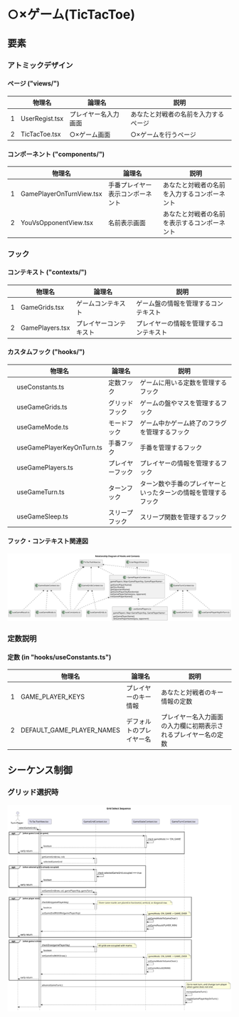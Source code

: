 # ○×ゲーム(TicTacToe)

## 要素

### アトミックデザイン
#### ページ ("views/")

|   | 物理名         | 論理名               | 説明                             |
|---|----------------|----------------------|----------------------------------|
| 1 | UserRegist.tsx | プレイヤー名入力画面 | あなたと対戦者の名前を入力するページ |
| 2 | TicTacToe.tsx  | ○×ゲーム画面         | ○×ゲームを行うページ                 |


#### コンポーネント ("components/")

|   | 物理名                   | 論理名                           | 説明                             |
|---|--------------------------|----------------------------------|----------------------------------|
| 1 | GamePlayerOnTurnView.tsx | 手番プレイヤー表示コンポーネント | あなたと対戦者の名前を入力するコンポーネント |
| 2 | YouVsOpponentView.tsx    | 名前表示画面                     | あなたと対戦者の名前を表示するコンポーネント |

### フック

#### コンテキスト ("contexts/")

|   | 物理名          | 論理名                 | 説明                         |
|---|-----------------|------------------------|------------------------------|
| 1 | GameGrids.tsx   | ゲームコンテキスト     | ゲーム盤の情報を管理するコンテキスト     |
| 2 | GamePlayers.tsx | プレイヤーコンテキスト | プレイヤーの情報を管理するコンテキスト |


#### カスタムフック ("hooks/")

|   | 物理名                    | 論理名           | 説明                                                           |
|---|---------------------------|------------------|----------------------------------------------------------------|
|   | useConstants.ts           | 定数フック       | ゲームに用いる定数を管理するフック                             |
|   | useGameGrids.ts           | グリッドフック   | ゲームの盤やマスを管理するフック                               |
|   | useGameMode.ts            | モードフック     | ゲーム中かゲーム終了のフラグを管理するフック                   |
|   | useGamePlayerKeyOnTurn.ts | 手番フック       | 手番を管理するフック                                           |
|   | useGamePlayers.ts         | プレイヤーフック | プレイヤーの情報を管理するフック                                          |
|   | useGameTurn.ts            | ターンフック     | ターン数や手番のプレイヤーといったターンの情報を管理するフック |
|   | useGameSleep.ts           | スリープフック   | スリープ関数を管理するフック                                   |

#### フック・コンテキスト関連図

![hook diagram](https://github.com/hi2k1978/react-samples/blob/main/tic-tac-toe/md/hooks.svg)

### 定数説明
#### 定数 (in "hooks/useConstants.ts")

|   | 物理名            | 論理名                   | 説明                                                     |
|---|-------------------|--------------------------|----------------------------------------------------------|
| 1 | GAME_PLAYER_KEYS  | プレイヤーのキー情報     | あなたと対戦者のキー情報の定数                           |
| 2 | DEFAULT_GAME_PLAYER_NAMES | デフォルトのプレイヤー名 | プレイヤー名入力画面の入力欄に初期表示されるプレイヤー名の定数 |

## シーケンス制御

### グリッド選択時

![selectGameGrid sequence](https://github.com/hi2k1978/react-samples/blob/main/tic-tac-toe/md/selectGameGrid.svg)

